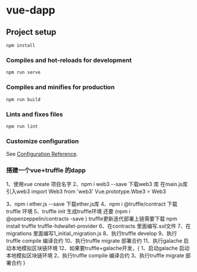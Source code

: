 # vue-dapp

## Project setup
```
npm install
```

### Compiles and hot-reloads for development
```
npm run serve
```

### Compiles and minifies for production
```
npm run build
```

### Lints and fixes files
```
npm run lint
```

### Customize configuration
See [Configuration Reference](https://cli.vuejs.org/config/).

### 搭建一个vue+truffle 的dapp
1、使用vue create 项目名字
2、npm i web3 --save 下载web3 库
在main.js库引入web3
import Web3 from 'web3'
Vue.prototype.Wbe3 = Web3

3、npm i ether.js --save 下载ether.js库
4、npm i @truffle/contract 下载truffle 环境
5、truffle init 生成truffle环境 还要 (npm i  @openzeppelin/contracts -save )
   truffle更新迭代部署上链需要下载 npm install truffle truffle-hdwallet-provider
6、在contracts 里面编写.sol文件
7、在migrations 里面编写1_initial_migration.js
8、执行truffle develop
9、执行truffle compile 编译合约
10、执行truffle migrate 部署合约
11、执行galache 启动本地模拟区块链环境
12、如果要truffle+galache开发，{
    1、启动galache 启动本地模拟区块链环境
    2、执行truffle compile 编译合约
    3、执行truffle migrate 部署合约
}

